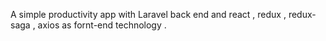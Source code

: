 A simple productivity app  with Laravel back end and react , redux , redux-saga , axios as fornt-end technology . 
